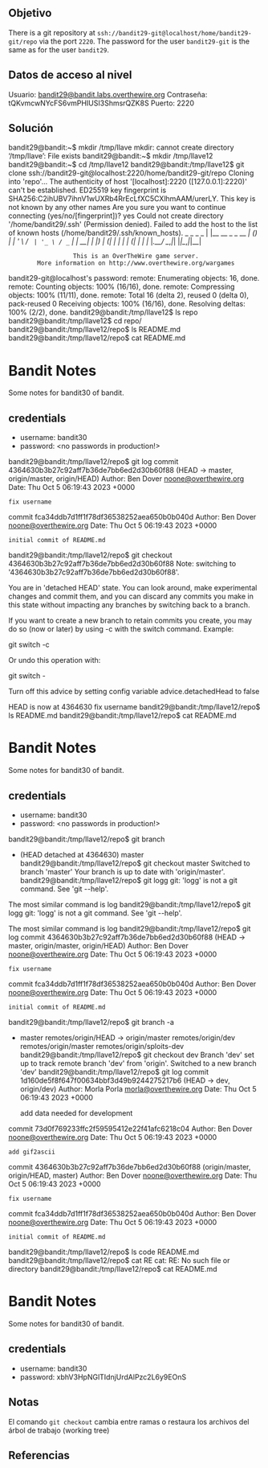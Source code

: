 ## Objetivo
There is a git repository at `ssh://bandit29-git@localhost/home/bandit29-git/repo` via the port `2220`. The password for the user `bandit29-git` is the same as for the user `bandit29`.

## Datos de acceso al nivel
Usuario: bandit29@bandit.labs.overthewire.org
Contraseña: tQKvmcwNYcFS6vmPHIUSI3ShmsrQZK8S
Puerto: 2220
## Solución
bandit29@bandit:~$ mkdir /tmp/llave
mkdir: cannot create directory ‘/tmp/llave’: File exists
bandit29@bandit:~$ mkdir /tmp/llave12
bandit29@bandit:~$ cd /tmp/llave12
bandit29@bandit:/tmp/llave12$ git clone ssh://bandit29-git@localhost:2220/home/bandit29-git/repo
Cloning into 'repo'...
The authenticity of host '[localhost]:2220 ([127.0.0.1]:2220)' can't be established.
ED25519 key fingerprint is SHA256:C2ihUBV7ihnV1wUXRb4RrEcLfXC5CXlhmAAM/urerLY.
This key is not known by any other names
Are you sure you want to continue connecting (yes/no/[fingerprint])? yes
Could not create directory '/home/bandit29/.ssh' (Permission denied).
Failed to add the host to the list of known hosts (/home/bandit29/.ssh/known_hosts).
                         _                     _ _ _
                        | |__   __ _ _ __   __| (_) |_
                        | '_ \ / _` | '_ \ / _` | | __|
                        | |_) | (_| | | | | (_| | | |_
                        |_.__/ \__,_|_| |_|\__,_|_|\__|


                      This is an OverTheWire game server.
            More information on http://www.overthewire.org/wargames

bandit29-git@localhost's password:
remote: Enumerating objects: 16, done.
remote: Counting objects: 100% (16/16), done.
remote: Compressing objects: 100% (11/11), done.
remote: Total 16 (delta 2), reused 0 (delta 0), pack-reused 0
Receiving objects: 100% (16/16), done.
Resolving deltas: 100% (2/2), done.
bandit29@bandit:/tmp/llave12$ ls
repo
bandit29@bandit:/tmp/llave12$ cd repo/
bandit29@bandit:/tmp/llave12/repo$ ls
README.md
bandit29@bandit:/tmp/llave12/repo$ cat README.md
# Bandit Notes
Some notes for bandit30 of bandit.

## credentials

- username: bandit30
- password: <no passwords in production!>

bandit29@bandit:/tmp/llave12/repo$ git log
commit 4364630b3b27c92aff7b36de7bb6ed2d30b60f88 (HEAD -> master, origin/master, origin/HEAD)
Author: Ben Dover <noone@overthewire.org>
Date:   Thu Oct 5 06:19:43 2023 +0000

    fix username

commit fca34ddb7d1ff1f78df36538252aea650b0b040d
Author: Ben Dover <noone@overthewire.org>
Date:   Thu Oct 5 06:19:43 2023 +0000

    initial commit of README.md
bandit29@bandit:/tmp/llave12/repo$ git checkout 4364630b3b27c92aff7b36de7bb6ed2d30b60f88
Note: switching to '4364630b3b27c92aff7b36de7bb6ed2d30b60f88'.

You are in 'detached HEAD' state. You can look around, make experimental
changes and commit them, and you can discard any commits you make in this
state without impacting any branches by switching back to a branch.

If you want to create a new branch to retain commits you create, you may
do so (now or later) by using -c with the switch command. Example:

  git switch -c <new-branch-name>

Or undo this operation with:

  git switch -

Turn off this advice by setting config variable advice.detachedHead to false

HEAD is now at 4364630 fix username
bandit29@bandit:/tmp/llave12/repo$ ls
README.md
bandit29@bandit:/tmp/llave12/repo$ cat README.md
# Bandit Notes
Some notes for bandit30 of bandit.

## credentials

- username: bandit30
- password: <no passwords in production!>

bandit29@bandit:/tmp/llave12/repo$ git branch
* (HEAD detached at 4364630)
  master
bandit29@bandit:/tmp/llave12/repo$ git checkout master
Switched to branch 'master'
Your branch is up to date with 'origin/master'.
bandit29@bandit:/tmp/llave12/repo$ git logg
git: 'logg' is not a git command. See 'git --help'.

The most similar command is
        log
bandit29@bandit:/tmp/llave12/repo$ git logg
git: 'logg' is not a git command. See 'git --help'.

The most similar command is
        log
bandit29@bandit:/tmp/llave12/repo$ git log
commit 4364630b3b27c92aff7b36de7bb6ed2d30b60f88 (HEAD -> master, origin/master, origin/HEAD)
Author: Ben Dover <noone@overthewire.org>
Date:   Thu Oct 5 06:19:43 2023 +0000

    fix username

commit fca34ddb7d1ff1f78df36538252aea650b0b040d
Author: Ben Dover <noone@overthewire.org>
Date:   Thu Oct 5 06:19:43 2023 +0000

    initial commit of README.md
bandit29@bandit:/tmp/llave12/repo$ git branch -a
* master
  remotes/origin/HEAD -> origin/master
  remotes/origin/dev
  remotes/origin/master
  remotes/origin/sploits-dev
bandit29@bandit:/tmp/llave12/repo$ git checkout dev
Branch 'dev' set up to track remote branch 'dev' from 'origin'.
Switched to a new branch 'dev'
bandit29@bandit:/tmp/llave12/repo$ git log
commit 1d160de5f8f647f00634bbf3d49b9244275217b6 (HEAD -> dev, origin/dev)
Author: Morla Porla <morla@overthewire.org>
Date:   Thu Oct 5 06:19:43 2023 +0000

    add data needed for development

commit 73d0f769233ffc2f59595412e22f41afc6218c04
Author: Ben Dover <noone@overthewire.org>
Date:   Thu Oct 5 06:19:43 2023 +0000

    add gif2ascii

commit 4364630b3b27c92aff7b36de7bb6ed2d30b60f88 (origin/master, origin/HEAD, master)
Author: Ben Dover <noone@overthewire.org>
Date:   Thu Oct 5 06:19:43 2023 +0000

    fix username

commit fca34ddb7d1ff1f78df36538252aea650b0b040d
Author: Ben Dover <noone@overthewire.org>
Date:   Thu Oct 5 06:19:43 2023 +0000

    initial commit of README.md
bandit29@bandit:/tmp/llave12/repo$ ls
code  README.md
bandit29@bandit:/tmp/llave12/repo$ cat RE
cat: RE: No such file or directory
bandit29@bandit:/tmp/llave12/repo$ cat README.md
# Bandit Notes
Some notes for bandit30 of bandit.

## credentials

- username: bandit30
- password: xbhV3HpNGlTIdnjUrdAlPzc2L6y9EOnS



## Notas
El comando `git checkout` cambia entre ramas o restaura los archivos del árbol de trabajo (working tree)

## Referencias 
